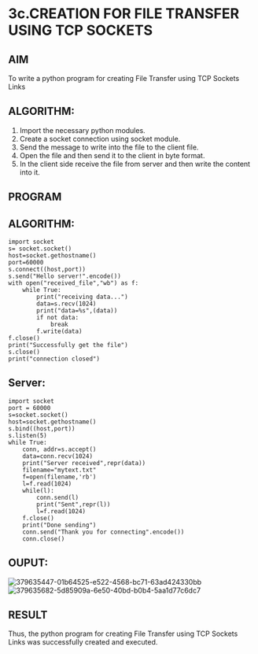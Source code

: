 # 3c.CREATION FOR FILE TRANSFER USING TCP SOCKETS
## AIM
To write a python program for creating File Transfer using TCP Sockets Links
## ALGORITHM:
1. Import the necessary python modules.
2. Create a socket connection using socket module.
3. Send the message to write into the file to the client file.
4. Open the file and then send it to the client in byte format.
5. In the client side receive the file from server and then write the content into it.
## PROGRAM
## ALGORITHM:
```
import socket
s= socket.socket()
host=socket.gethostname()
port=60000
s.connect((host,port))
s.send("Hello server!".encode())
with open("received_file","wb") as f:
    while True:
        print("receiving data...")
        data=s.recv(1024)
        print("data=%s",(data))
        if not data:
            break
        f.write(data)
f.close()
print("Successfully get the file")
s.close()
print("connection closed")
```
## Server:
```
import socket
port = 60000
s=socket.socket()
host=socket.gethostname()
s.bind((host,port))
s.listen(5)
while True:
    conn, addr=s.accept()
    data=conn.recv(1024)
    print("Server received",repr(data))
    filename="mytext.txt"
    f=open(filename,'rb')
    l=f.read(1024)
    while(l):
        conn.send(l)
        print("Sent",repr(l))
        l=f.read(1024)
    f.close()
    print("Done sending")
    conn.send("Thank you for connecting".encode())
    conn.close()
```


## OUPUT:
![379635447-01b64525-e522-4568-bc71-63ad424330bb](https://github.com/user-attachments/assets/9f6bfa7d-85f9-4526-a360-b1e56c585f8d)
![379635682-5d85909a-6e50-40bd-b0b4-5aa1d77c6dc7](https://github.com/user-attachments/assets/37fdc2f4-ba30-4d12-afc3-a6c1d2f584c5)



## RESULT
Thus, the python program for creating File Transfer using TCP Sockets Links was 
successfully created and executed.
